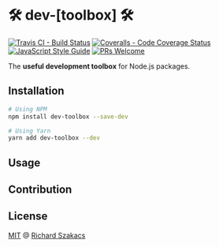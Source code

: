 🛠 dev-[toolbox] 🛠
===================

[![Travis CI - Build Status][travis-badge]][travis-url]
[![Coveralls - Code Coverage Status][cov-badge]][cov-url]
[![JavaScript Style Guide][jsstd-badge]][jsstd-url]
[![PRs Welcome][pr-badge]][pr-url]

The **useful development toolbox** for Node.js packages.

Installation
------------

```bash
# Using NPM
npm install dev-toolbox --save-dev

# Using Yarn
yarn add dev-toolbox --dev
```

Usage
-----

Contribution
------------

License
-------

[MIT](LICENSE.md) @ [Richard Szakacs](https://www.github.com/richardszkcs)

 [travis-badge]: https://travis-ci.org/atjse/dev-toolbox.svg?branch=master
 [travis-url]:   https://travis-ci.org/atjse/dev-toolbox

 [cov-badge]:    https://coveralls.io/repos/github/atjse/dev-toolbox/badge.svg?branch=master
 [cov-url]:      https://coveralls.io/github/atjse/dev-toolbox?branch=master

 [jsstd-badge]:  https://img.shields.io/badge/code_style-standard-brightgreen.svg
 [jsstd-url]:    https://standardjs.com

 [pr-badge]:     https://img.shields.io/badge/PRs-welcome-brightgreen.svg?style=flat-square
 [pr-url]:       CONTRIBUTING.md
